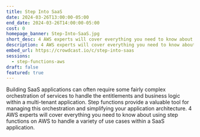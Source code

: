 ```yaml
---
title: Step Into SaaS
date: 2024-03-26T13:00:00-05:00
end_date: 2024-03-26T14:00:00-05:00
cost: 0
homepage_banner: Step-Into-SaaS.jpg
short_desc: 4 AWS experts will cover everything you need to know about using step functions on AWS to handle a variety of use cases within a SaaS application.
description: 4 AWS experts will cover everything you need to know about using step functions on AWS to handle a variety of use cases within a SaaS application.
embed_url: https://crowdcast.io/c/step-into-saas
sessions:
  - step-functions-aws
draft: false
featured: true
---
```


Building SaaS applications can often require some fairly complex orchestration of services to handle the entitlements and business logic within a multi-tenant application. Step functions provide a valuable tool for managing this orchestration and simplifying your application architecture. 4 AWS experts will cover everything you need to know about using step functions on AWS to handle a variety of use cases within a SaaS application.